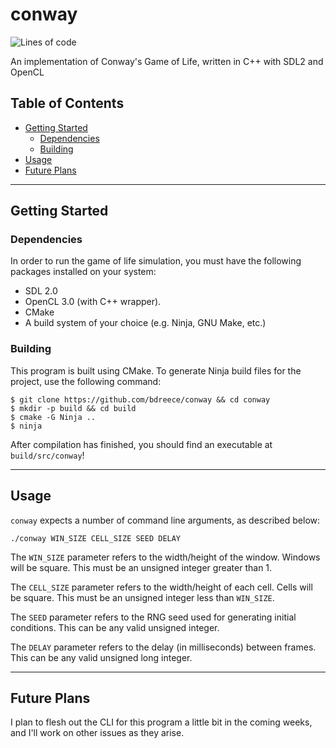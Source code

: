 # conway

![Lines of code](https://img.shields.io/tokei/lines/github/bdreece/conway)

An implementation of Conway's Game of Life, written in C++ with SDL2 and OpenCL

## Table of Contents

- [Getting Started](#getting-started)
  - [Dependencies](#dependencies)
  - [Building](#building)
- [Usage](#usage)
- [Future Plans](#future-plans)

---

## Getting Started

### Dependencies

In order to run the game of life simulation, you must have the following packages installed on your system:

- SDL 2.0
- OpenCL 3.0 (with C++ wrapper).
- CMake
- A build system of your choice (e.g. Ninja, GNU Make, etc.)

### Building

This program is built using CMake. To generate Ninja build files for the project, use the following command:

```console
$ git clone https://github.com/bdreece/conway && cd conway
$ mkdir -p build && cd build
$ cmake -G Ninja ..
$ ninja
```

After compilation has finished, you should find an executable at `build/src/conway`!

---

## Usage

`conway` expects a number of command line arguments, as described below:

`./conway WIN_SIZE CELL_SIZE SEED DELAY`

The `WIN_SIZE` parameter refers to the width/height of the window. Windows will be square. This must be an unsigned integer greater than 1.

The `CELL_SIZE` parameter refers to the width/height of each cell. Cells will be square. This must be an unsigned integer less than `WIN_SIZE`.

The `SEED` parameter refers to the RNG seed used for generating initial conditions. This can be any valid unsigned integer.

The `DELAY` parameter refers to the delay (in milliseconds) between frames. This can be any valid unsigned long integer.

---

## Future Plans

I plan to flesh out the CLI for this program a little bit in the coming weeks, and I'll work on other issues as they arise.
